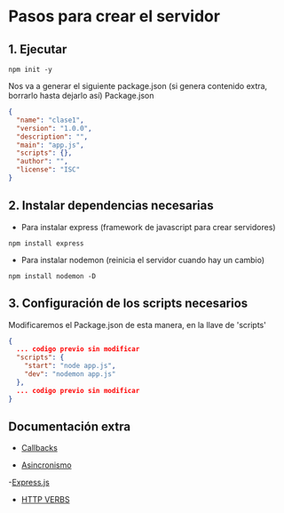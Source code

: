 # Pasos para crear el servidor

## 1. Ejecutar

```npm
npm init -y
```

Nos va a generar el siguiente package.json (si genera contenido extra, borrarlo hasta dejarlo así)
Package.json

```json
{
  "name": "clase1",
  "version": "1.0.0",
  "description": "",
  "main": "app.js",
  "scripts": {},
  "author": "",
  "license": "ISC"
}
```

## 2. Instalar dependencias necesarias

- Para instalar express (framework de javascript para crear servidores)

```npm
npm install express
```

- Para instalar nodemon (reinicia el servidor cuando hay un cambio)

```npm
npm install nodemon -D
```

## 3. Configuración de los scripts necesarios

Modificaremos el Package.json de esta manera, en la llave de 'scripts'

```json
{
  ... codigo previo sin modificar
  "scripts": {
    "start": "node app.js",
    "dev": "nodemon app.js"
  },
  ... codigo previo sin modificar
}
```

## Documentación extra

- [Callbacks](https://developer.mozilla.org/es/docs/Glossary/Callback_function)

- [Asincronismo](https://developer.mozilla.org/es/docs/Learn/JavaScript/Asynchronous/Introducing)

-[Express.js](https://expressjs.com/)

- [HTTP VERBS](https://developer.mozilla.org/es/docs/Web/HTTP/Methods)
